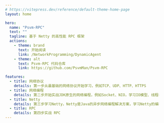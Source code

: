 ```yaml
---
# https://vitepress.dev/reference/default-theme-home-page
layout: home

hero:
  name: "Psvm-RPC"
  text: ""
  tagline: 基于 Netty 的高性能 RPC 框架
  actions:
    - theme: brand
      text: 开始阅读
      link: /NetworkProgramming/DynamicAgent
    - theme: alt
      text: Psvm-RPC 代码仓库
      link: https://github.com/PsvmMan/Psvm-RPC

features:
  - title: 网络协议
    details: 第一步从最基础的网络协议开始学习，例如TCP、UDP、HTTP、HTTPS
  - title: 网络编程
    details: 第二步开始实战JDK原生的网络编程，例如Socket、NIO，学习IO模型、线程模型、网络编程基础等
  - title: Netty
    details: 第三步学习Netty，Netty是Java的异步网络编程解决方案，学习Netty的编程原理
  - title: RPC
    details: 第四步实战 RPC
---
```


